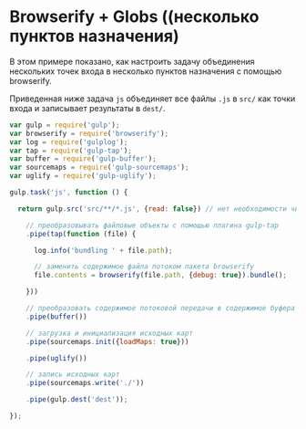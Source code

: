 # Browserify + Globs ((несколько пунктов назначения)

В этом примере показано, как настроить задачу объединения нескольких точек входа в несколько пунктов назначения с помощью browserify.

Приведенная ниже задача `js` объединяет все файлы `.js` в `src/` как точки входа и записывает результаты в `dest/`.

```js
var gulp = require('gulp');
var browserify = require('browserify');
var log = require('gulplog');
var tap = require('gulp-tap');
var buffer = require('gulp-buffer');
var sourcemaps = require('gulp-sourcemaps');
var uglify = require('gulp-uglify');

gulp.task('js', function () {

  return gulp.src('src/**/*.js', {read: false}) // нет необходимости читать файл, потому что браузер это делает.

    // преобразовывать файловые объекты с помощью плагина gulp-tap
    .pipe(tap(function (file) {

      log.info('bundling ' + file.path);

      // заменить содержимое файла потоком пакета browserify
      file.contents = browserify(file.path, {debug: true}).bundle();

    }))

    // преобразовать содержимое потоковой передачи в содержимое буфера (поскольку gulp-sourcemaps не поддерживает содержимое потоковой передачи)
    .pipe(buffer())

    // загрузка и инициализация исходных карт
    .pipe(sourcemaps.init({loadMaps: true}))

    .pipe(uglify())

    // запись исходных карт
    .pipe(sourcemaps.write('./'))

    .pipe(gulp.dest('dest'));

});
```
